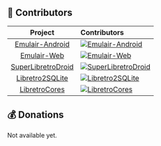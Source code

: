 <!--
![](profile/emulair-banner-pixelated-transparent.png)
-->
## 💖 Contributors

[Emulair-Android]: https://contrib.rocks/image?repo=Emulair/Emulair-Android&max=12
[Emulair-Web]: https://contrib.rocks/image?repo=Emulair/Emulair-Web&max=12
[SuperLibretroDroid]: https://contrib.rocks/image?repo=Emulair/SuperLibretroDroid&max=12
[Libretro2SQLite]: https://contrib.rocks/image?repo=Emulair/Libretro2SQLite&max=12
[LibretroCores]: https://contrib.rocks/image?repo=Emulair/LibretroCores&max=12

| Project                                                                       | Contributors                                                                                     |
| :---------------------------------------------------------------------------: | :----------------------------------------------------------------------------------------------- |
| [Emulair-Android](https://github.com/Emulair/Emulair-Android)                 | [![Emulair-Android]](https://github.com/Emulair/Emulair-Android/graphs/contributors)             |
| [Emulair-Web](https://github.com/Emulair/Emulair-Web)                         | [![Emulair-Web]](https://github.com/Emulair/Emulair-Web/graphs/contributors)                     |
| [SuperLibretroDroid](https://github.com/Emulair/SuperLibretroDroid)           | [![SuperLibretroDroid]](https://github.com/Emulair/SuperLibretroDroid/graphs/contributors)       |
| [Libretro2SQLite](https://github.com/Emulair/Libretro2SQLite)                 | [![Libretro2SQLite]](https://github.com/Emulair/Libretro2SQLite/graphs/contributors)             |
| [LibretroCores](https://github.com/Emulair/LibretroCores)                     | [![LibretroCores]](https://github.com/Emulair/LibretroCores/graphs/contributors)                 |

## 💰 Donations
Not available yet.

